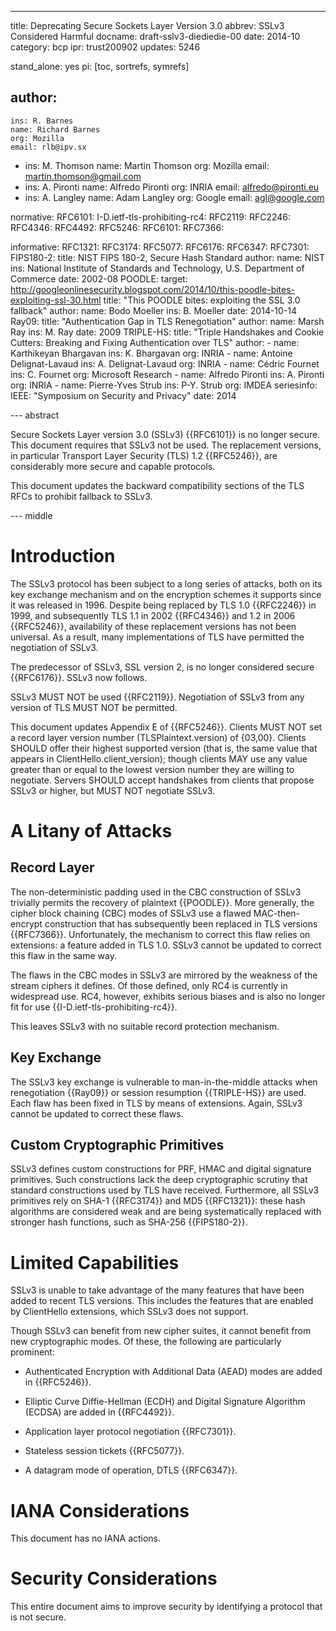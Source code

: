 ---
title: Deprecating Secure Sockets Layer Version 3.0
abbrev: SSLv3 Considered Harmful
docname: draft-sslv3-diediedie-00
date: 2014-10
category: bcp
ipr: trust200902
updates: 5246

stand_alone: yes
pi: [toc, sortrefs, symrefs]

author:
 -
    ins: R. Barnes
    name: Richard Barnes
    org: Mozilla
    email: rlb@ipv.sx
 -
    ins: M. Thomson
    name: Martin Thomson
    org: Mozilla
    email: martin.thomson@gmail.com
 -
    ins: A. Pironti
    name: Alfredo Pironti
    org: INRIA
    email: alfredo@pironti.eu
 -
   ins: A. Langley
   name: Adam Langley
   org: Google
   email: agl@google.com


normative:
  RFC6101:
  I-D.ietf-tls-prohibiting-rc4:
  RFC2119:
  RFC2246:
  RFC4346:
  RFC4492:
  RFC5246:
  RFC6101:
  RFC7366:

informative:
  RFC1321:
  RFC3174:
  RFC5077:
  RFC6176:
  RFC6347:
  RFC7301:
  FIPS180-2:
    title: NIST FIPS 180-2, Secure Hash Standard
    author:
      name: NIST
      ins: National Institute of Standards and Technology, U.S. Department of Commerce
    date: 2002-08
  POODLE:
    target: http://googleonlinesecurity.blogspot.com/2014/10/this-poodle-bites-exploiting-ssl-30.html
    title: "This POODLE bites: exploiting the SSL 3.0 fallback"
    author:
      name: Bodo Moeller
      ins: B. Moeller
    date: 2014-10-14
  Ray09:
    title: "Authentication Gap in TLS Renegotiation"
    author:
      name: Marsh Ray
      ins: M. Ray
    date: 2009
  TRIPLE-HS:
    title: "Triple Handshakes and Cookie Cutters: Breaking and Fixing Authentication over TLS"
    author:
      -
        name: Karthikeyan Bhargavan
        ins: K. Bhargavan
        org: INRIA
      -
        name: Antoine Delignat-Lavaud
        ins: A. Delignat-Lavaud
        org: INRIA
      -
        name: Cédric Fournet
        ins: C. Fournet
        org: Microsoft Research
      -
        name: Alfredo Pironti
        ins: A. Pironti
        org: INRIA
      -
        name: Pierre-Yves Strub
        ins: P-Y. Strub
        org: IMDEA
    seriesinfo:
      IEEE: "Symposium on Security and Privacy"
    date: 2014


--- abstract

Secure Sockets Layer version 3.0 (SSLv3) {{RFC6101}} is no longer secure.  This
document requires that SSLv3 not be used.  The replacement versions, in
particular Transport Layer Security (TLS) 1.2 {{RFC5246}}, are considerably more
secure and capable protocols.

This document updates the backward compatibility sections of the TLS RFCs to
prohibit fallback to SSLv3.

--- middle

# Introduction

The SSLv3 protocol has been subject to a long series of attacks, both on its key
exchange mechanism and on the encryption schemes it supports since it was
released in 1996.  Despite being replaced by TLS 1.0 {{RFC2246}} in 1999, and
subsequently TLS 1.1 in 2002 {{RFC4346}} and 1.2 in 2006 {{RFC5246}},
availability of these replacement versions has not been universal.  As a result,
many implementations of TLS have permitted the negotiation of SSLv3.

The predecessor of SSLv3, SSL version 2, is no longer considered secure
{{RFC6176}}.  SSLv3 now follows.

SSLv3 MUST NOT be used {{RFC2119}}.  Negotiation of SSLv3 from any version of TLS
MUST NOT be permitted.

This document updates Appendix E of {{RFC5246}}.  Clients MUST NOT set a record
layer version number (TLSPlaintext.version) of {03,00}.  Clients SHOULD offer
their highest supported version (that is, the same value that appears in
ClientHello.client_version); though clients MAY use any value greater than or
equal to the lowest version number they are willing to negotiate.  Servers
SHOULD accept handshakes from clients that propose SSLv3 or higher, but MUST NOT
negotiate SSLv3.


# A Litany of Attacks

## Record Layer

The non-deterministic padding used in the CBC construction of SSLv3
trivially permits the recovery of plaintext {{POODLE}}. More generally,
the cipher block chaining (CBC) modes of SSLv3 use a flawed MAC-then-encrypt
construction that has subsequently been replaced in TLS versions {{RFC7366}}.
Unfortunately, the mechanism to correct this flaw relies on extensions: a
feature added in TLS 1.0.  SSLv3 cannot be updated to correct this flaw in the
same way.

The flaws in the CBC modes in SSLv3 are mirrored by the weakness of the stream
ciphers it defines.  Of those defined, only RC4 is currently in widespread use.
RC4, however, exhibits serious biases and is also no longer fit for use
{{I-D.ietf-tls-prohibiting-rc4}}.

This leaves SSLv3 with no suitable record protection mechanism.


## Key Exchange

The SSLv3 key exchange is vulnerable to man-in-the-middle attacks when
renegotiation {{Ray09}} or session resumption {{TRIPLE-HS}} are used.
Each flaw has been fixed in TLS by means of extensions. Again,
SSLv3 cannot be updated to correct these flaws.


## Custom Cryptographic Primitives

SSLv3 defines custom constructions for PRF, HMAC and digital signature
primitives.  Such constructions lack the deep cryptographic scrutiny that
standard constructions used by TLS have received.  Furthermore, all SSLv3
primitives rely on SHA-1 {{RFC3174}} and MD5 {{RFC1321}}: these hash algorithms
are considered weak and are being systematically replaced with stronger hash
functions, such as SHA-256 {{FIPS180-2}}.


# Limited Capabilities

SSLv3 is unable to take advantage of the many features that have been added to
recent TLS versions.  This includes the features that are enabled by ClientHello
extensions, which SSLv3 does not support.

Though SSLv3 can benefit from new cipher suites, it cannot benefit from new
cryptographic modes.  Of these, the following are particularly prominent:

* Authenticated Encryption with Additional Data (AEAD) modes are added in
  {{RFC5246}}.

* Elliptic Curve Diffie-Hellman (ECDH) and Digital Signature Algorithm (ECDSA)
  are added in {{RFC4492}}.

* Application layer protocol negotiation {{RFC7301}}.

* Stateless session tickets {{RFC5077}}.

* A datagram mode of operation, DTLS {{RFC6347}}.


# IANA Considerations

This document has no IANA actions.


# Security Considerations

This entire document aims to improve security by identifying a protocol that is
not secure.
